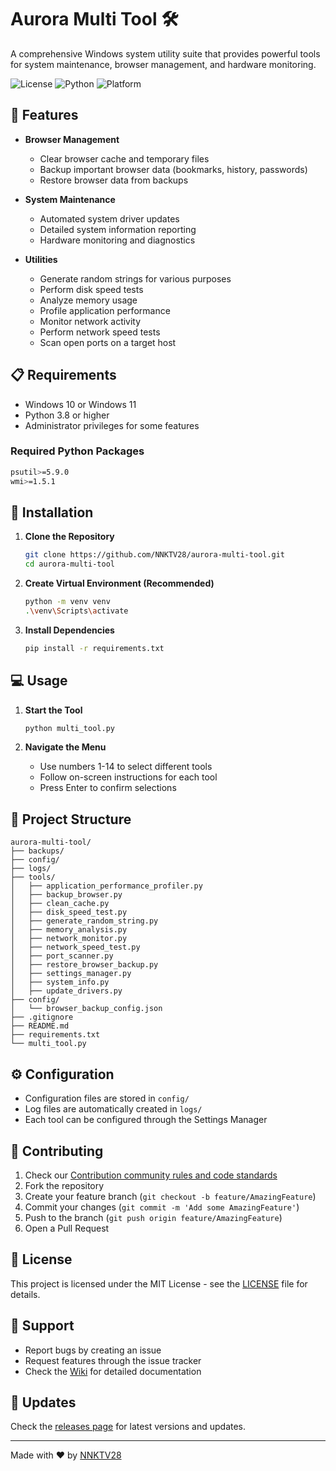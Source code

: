 # Aurora Multi Tool 🛠️

A comprehensive Windows system utility suite that provides powerful tools for system maintenance, browser management, and hardware monitoring.

![License](https://img.shields.io/badge/license-MIT-blue.svg)
![Python](https://img.shields.io/badge/python-3.8+-blue.svg)
![Platform](https://img.shields.io/badge/platform-Windows-lightgrey.svg)

## 🚀 Features

- **Browser Management**
  - Clear browser cache and temporary files
  - Backup important browser data (bookmarks, history, passwords)
  - Restore browser data from backups

- **System Maintenance**
  - Automated system driver updates
  - Detailed system information reporting
  - Hardware monitoring and diagnostics

- **Utilities**
  - Generate random strings for various purposes
  - Perform disk speed tests
  - Analyze memory usage
  - Profile application performance
  - Monitor network activity
  - Perform network speed tests
  - Scan open ports on a target host

## 📋 Requirements

- Windows 10 or Windows 11
- Python 3.8 or higher
- Administrator privileges for some features

### Required Python Packages
```bash
psutil>=5.9.0
wmi>=1.5.1
```

## 🔧 Installation

1. **Clone the Repository**
   ```bash
   git clone https://github.com/NNKTV28/aurora-multi-tool.git
   cd aurora-multi-tool
   ```

2. **Create Virtual Environment (Recommended)**
   ```bash
   python -m venv venv
   .\venv\Scripts\activate
   ```

3. **Install Dependencies**
   ```bash
   pip install -r requirements.txt
   ```

## 💻 Usage

1. **Start the Tool**
   ```bash
   python multi_tool.py
   ```

2. **Navigate the Menu**
   - Use numbers 1-14 to select different tools
   - Follow on-screen instructions for each tool
   - Press Enter to confirm selections

## 📁 Project Structure

```
aurora-multi-tool/
├── backups/
├── config/
├── logs/
├── tools/
│   ├── application_performance_profiler.py
│   ├── backup_browser.py
│   ├── clean_cache.py
│   ├── disk_speed_test.py
│   ├── generate_random_string.py
│   ├── memory_analysis.py
│   ├── network_monitor.py
│   ├── network_speed_test.py
│   ├── port_scanner.py
│   ├── restore_browser_backup.py
│   ├── settings_manager.py
│   ├── system_info.py
│   ├── update_drivers.py
├── config/
│   └── browser_backup_config.json
├── .gitignore
├── README.md
├── requirements.txt
└── multi_tool.py
```

## ⚙️ Configuration

- Configuration files are stored in `config/`
- Log files are automatically created in `logs/`
- Each tool can be configured through the Settings Manager

## 🤝 Contributing
1. Check our [Contribution community rules and code standards](https://github.com/NNKTV28/aurora-multi-tool/wiki/Contributing)
2. Fork the repository
3. Create your feature branch (`git checkout -b feature/AmazingFeature`)
4. Commit your changes (`git commit -m 'Add some AmazingFeature'`)
5. Push to the branch (`git push origin feature/AmazingFeature`)
6. Open a Pull Request

## 📝 License

This project is licensed under the MIT License - see the [LICENSE](LICENSE) file for details.

## 🔰 Support

- Report bugs by creating an issue
- Request features through the issue tracker
- Check the [Wiki](../../wiki) for detailed documentation

## 🔄 Updates

Check the [releases page](../../releases) for latest versions and updates.

---

Made with ❤️ by [NNKTV28](https://github.com/NNKTV28)
